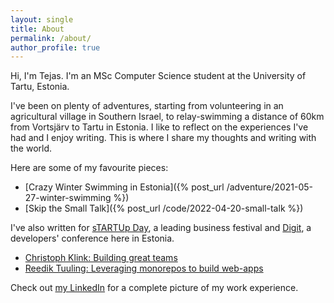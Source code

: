```yaml
---
layout: single
title: About
permalink: /about/
author_profile: true
---
```


Hi, I'm Tejas. I'm an MSc Computer Science student at the University of Tartu, Estonia.

I've been on plenty of adventures, starting from volunteering in an agricultural village in Southern Israel, to relay-swimming a distance of 60km from Vortsjärv to Tartu in Estonia. I like to reflect on the experiences I've had and I enjoy writing. This is where I share my thoughts and writing with the world.

Here are some of my favourite pieces:

- [Crazy Winter Swimming in Estonia]({% post_url /adventure/2021-05-27-winter-swimming %})
- [Skip the Small Talk]({% post_url /code/2022-04-20-small-talk %})

I've also written for [sTARTUp Day](https://www.startupday.ee/), a leading business festival and [Digit](https://www.digit.dev/), a developers' conference here in Estonia.

* [Christoph Klink: Building great teams](https://www.startupday.ee/news/christoph-klink-from-antler-creating-the-right-conditions-for-building-great-teams)
* [Reedik Tuuling: Leveraging monorepos to build web-apps](https://www.digit.dev/blog/reedik-tuuling-leveraging-monorepo-at-ridango)

Check out [my LinkedIn](https://www.linkedin.com/in/tejasanilshah/) for a complete picture of my work experience.
